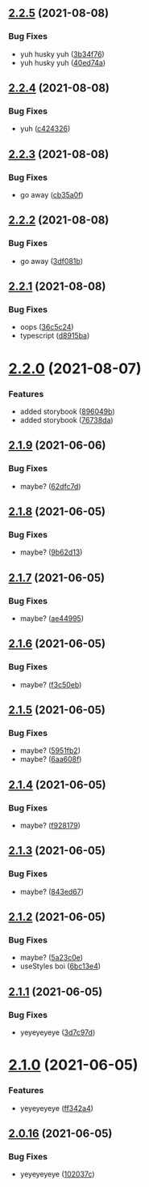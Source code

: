 ## [2.2.5](https://github.com/reputabl/reputabl-ui/compare/v2.2.4...v2.2.5) (2021-08-08)


### Bug Fixes

* yuh husky yuh ([3b34f76](https://github.com/reputabl/reputabl-ui/commit/3b34f76fe452da49a69109ba74cedc642b1b05cf))
* yuh husky yuh ([40ed74a](https://github.com/reputabl/reputabl-ui/commit/40ed74a5445f9396f52a8835fda14140c95d6d4f))

## [2.2.4](https://github.com/reputabl/reputabl-ui/compare/v2.2.3...v2.2.4) (2021-08-08)


### Bug Fixes

* yuh ([c424326](https://github.com/reputabl/reputabl-ui/commit/c4243262c88bbd562a8e2c3871dd6b0b806564af))

## [2.2.3](https://github.com/reputabl/reputabl-ui/compare/v2.2.2...v2.2.3) (2021-08-08)


### Bug Fixes

* go away ([cb35a0f](https://github.com/reputabl/reputabl-ui/commit/cb35a0f2817a7ea40bf435e953345f7693d74a01))

## [2.2.2](https://github.com/reputabl/reputabl-ui/compare/v2.2.1...v2.2.2) (2021-08-08)


### Bug Fixes

* go away ([3df081b](https://github.com/reputabl/reputabl-ui/commit/3df081b099285ccea678ec21fc845edf100e9a8b))

## [2.2.1](https://github.com/reputabl/reputabl-ui/compare/v2.2.0...v2.2.1) (2021-08-08)


### Bug Fixes

* oops ([36c5c24](https://github.com/reputabl/reputabl-ui/commit/36c5c2491e4d9b3ae6c7cc0d66d0ecad9e45b73d))
* typescript ([d8915ba](https://github.com/reputabl/reputabl-ui/commit/d8915ba73c00153af913f6e6dcc4cb1b2ab79d0d))

# [2.2.0](https://github.com/reputabl/reputabl-ui/compare/v2.1.9...v2.2.0) (2021-08-07)


### Features

* added storybook ([896049b](https://github.com/reputabl/reputabl-ui/commit/896049bc23831e898157e43d83d7fd7b6572cf2c))
* added storybook ([76738da](https://github.com/reputabl/reputabl-ui/commit/76738da394c298b0e2487ca114ce691ef152ba83))

## [2.1.9](https://github.com/reputabl/reputabl-ui/compare/v2.1.8...v2.1.9) (2021-06-06)

### Bug Fixes

-   maybe? ([62dfc7d](https://github.com/reputabl/reputabl-ui/commit/62dfc7d713a3bfb9fdf41c4bafad78d9e8ae1864))

## [2.1.8](https://github.com/reputabl/reputabl-ui/compare/v2.1.7...v2.1.8) (2021-06-05)

### Bug Fixes

-   maybe? ([9b62d13](https://github.com/reputabl/reputabl-ui/commit/9b62d13e46232b8d8300c041d36c9df8b320ae1f))

## [2.1.7](https://github.com/reputabl/reputabl-ui/compare/v2.1.6...v2.1.7) (2021-06-05)

### Bug Fixes

-   maybe? ([ae44995](https://github.com/reputabl/reputabl-ui/commit/ae449958a2f103948a849d215c7f1adf816c7875))

## [2.1.6](https://github.com/reputabl/reputabl-ui/compare/v2.1.5...v2.1.6) (2021-06-05)

### Bug Fixes

-   maybe? ([f3c50eb](https://github.com/reputabl/reputabl-ui/commit/f3c50eb18453c9d9f8ee2466ef5692f8d0db2c9b))

## [2.1.5](https://github.com/reputabl/reputabl-ui/compare/v2.1.4...v2.1.5) (2021-06-05)

### Bug Fixes

-   maybe? ([5951fb2](https://github.com/reputabl/reputabl-ui/commit/5951fb2250be5b1cac7d82a3ca38aa994969a2d4))
-   maybe? ([6aa608f](https://github.com/reputabl/reputabl-ui/commit/6aa608f1e6cbf2935da4affd945aaff786a1f121))

## [2.1.4](https://github.com/reputabl/reputabl-ui/compare/v2.1.3...v2.1.4) (2021-06-05)

### Bug Fixes

-   maybe? ([f928179](https://github.com/reputabl/reputabl-ui/commit/f928179c6c1fb4c8b35e046db13ce22673ae49b9))

## [2.1.3](https://github.com/reputabl/reputabl-ui/compare/v2.1.2...v2.1.3) (2021-06-05)

### Bug Fixes

-   maybe? ([843ed67](https://github.com/reputabl/reputabl-ui/commit/843ed67cb9adb9bbbacc453d93c8c30ddea539ac))

## [2.1.2](https://github.com/reputabl/reputabl-ui/compare/v2.1.1...v2.1.2) (2021-06-05)

### Bug Fixes

-   maybe? ([5a23c0e](https://github.com/reputabl/reputabl-ui/commit/5a23c0ee1a85b18d62c172f5e047c3396569fbc3))
-   useStyles boi ([6bc13e4](https://github.com/reputabl/reputabl-ui/commit/6bc13e403eebc92adfa8c12722d568479d2c2ef9))

## [2.1.1](https://github.com/reputabl/reputabl-ui/compare/v2.1.0...v2.1.1) (2021-06-05)

### Bug Fixes

-   yeyeyeyeye ([3d7c97d](https://github.com/reputabl/reputabl-ui/commit/3d7c97d95b85a4aa04316a35130abe999d2541ad))

# [2.1.0](https://github.com/reputabl/reputabl-ui/compare/v2.0.16...v2.1.0) (2021-06-05)

### Features

-   yeyeyeyeye ([ff342a4](https://github.com/reputabl/reputabl-ui/commit/ff342a496b3aba362729f8ae5b319b10a3aa2a6b))

## [2.0.16](https://github.com/reputabl/reputabl-ui/compare/v2.0.15...v2.0.16) (2021-06-05)

### Bug Fixes

-   yeyeyeyeye ([102037c](https://github.com/reputabl/reputabl-ui/commit/102037ce4d4765f6fadee44617a6b90d63ea5cf0))
